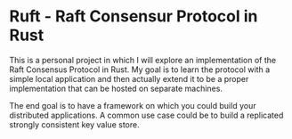 # Ruft - Raft Consensur Protocol in Rust

This is a personal project in which I will explore an implementation of the Raft Consensus Protocol in Rust. My goal is to learn the protocol with a simple local application and then actually extend it to be a proper implementation that can be hosted on separate machines.

The end goal is to have a framework on which you could build your distributed applications. A common use case could be to build a replicated strongly consistent key value store.
